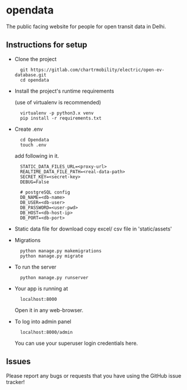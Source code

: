 # opendata

The public facing website for people for open transit data in Delhi.


Instructions for setup
------------

- Clone the project

        git https://gitlab.com/chartrmobility/electric/open-ev-database.git
        cd opendata


- Install the project's runtime requirements

    (use of virtualenv is recommended)
    
        virtualenv -p python3.x venv
        pip install -r requirements.txt

- Create .env
 
        cd Opendata
        touch .env
    add following in it.
    
        STATIC_DATA_FILES_URL=<proxy-url>
        REALTIME_DATA_FILE_PATH=<real-data-path>
        SECRET_KEY=<secret-key>
        DEBUG=False
        
        # postgreSQL config
        DB_NAME=<db-name>
        DB_USER=<db-user>
        DB_PASSWORD=<user-pwd>
        DB_HOST=<db-host-ip>
        DB_PORT=<db-port>


- Static data file for download 
        copy excel/ csv file in 'static/assets'
        
- Migrations

        python manage.py makemigrations
        python manage.py migrate

- To run the server 
    
        python manage.py runserver

- Your app is running at 

        localhost:8000

   Open it in any web-browser.
    
- To log into admin panel

        localhost:8000/admin
    You can use your superuser login credentials here.





Issues
------------

Please report any bugs or requests that you have using the GitHub issue tracker!
